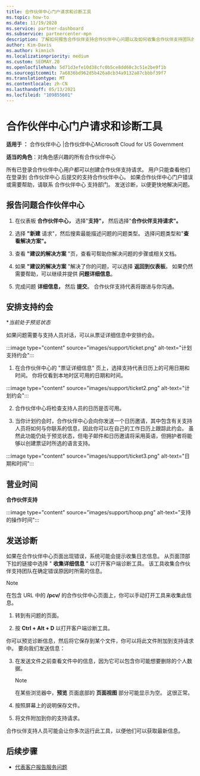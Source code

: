 ```yaml
---
title: 合作伙伴中心门户请求和诊断工具
ms.topic: how-to
ms.date: 11/19/2020
ms.service: partner-dashboard
ms.subservice: partnercenter-mpn
description: 了解如何报告合作伙伴支持合作伙伴中心问题以及如何收集合作伙伴支持团队的诊断信息。
author: Kim-Davis
ms.author: kimnich
ms.localizationpriority: medium
ms.custom: SEOMAY.20
ms.openlocfilehash: 5d71d3efe10d38cfc0b5ce8dd60c3c51e2be9f1b
ms.sourcegitcommit: 7a6836bd962d5b426a8cb34a9132a87cbbbf39f7
ms.translationtype: MT
ms.contentlocale: zh-CN
ms.lasthandoff: 05/13/2021
ms.locfileid: "109855601"
---
```

# <a name="partner-center-portal-requests-and-diagnostic-tool"></a>合作伙伴中心门户请求和诊断工具

**适用于 ：** 合作伙伴中心 |合作伙伴中心Microsoft Cloud for US Government

**适当的角色**：对角色感兴趣的所有合作伙伴中心

所有已登录合作伙伴中心用户都可以创建合作伙伴支持请求。 用户只能查看他们在登录到 合作伙伴中心 后提交的支持合作伙伴中心。
如果合作伙伴中心门户错误或需要帮助，请联系 合作伙伴中心 支持部门。 发送诊断，以便更快地解决问题。

## <a name="report-a-problem-with-the-partner-center"></a>报告问题合作伙伴中心

1. 在仪表板 **合作伙伴中心，** 选择"**支持"，** 然后选择"**合作伙伴支持请求"。**

2. 选择 **"新建** 请求"，然后搜索最能描述问题的问题类型。 选择问题类型和"**查看解决方案"。**

3. 查看 **"建议的解决方案** "页，查看可帮助你解决问题的步骤或相关文档。

4. 如果 **"建议的解决方案** "解决了你的问题，可以选择 **返回到仪表板**。 如果仍然需要帮助，可以继续并提供 **问题详细信息**。

5. 完成问题 **详细信息，** 然后 **提交**。 合作伙伴支持代表将跟进与你沟通。

## <a name="schedule-a-support-appointment"></a>安排支持约会 

**当前处于预览状态*

如果问题需要与支持人员对话，可以从票证详细信息中安排约会。

:::image type="content" source="images/support/ticket.png" alt-text="计划支持约会":::

1.  在合作伙伴中心的 "票证详细信息" 页上，选择支持代表日历上的可用日期和时间。 你将仅看到本地时区可用的日期和时间。

:::image type="content" source="images/support/ticket2.png" alt-text="计划约会":::

2. 合作伙伴中心将检查支持人员的日历是否可用。

1. 当你计划约会时，合作伙伴中心会向你发送一个日历邀请，其中包含有关支持人员将如何与你联系的信息，因此你可以在自己的工作日历上跟踪此约会。  虽然此功能仍处于预览状态，但电子邮件和日历邀请将采用英语，但拥护者将能够以创建票证时所选的语言支持。

:::image type="content" source="images/support/ticket3.png" alt-text="日期和时间":::

## <a name="hours-of-operation"></a>营业时间

**合作伙伴支持**

:::image type="content" source="images/support/hoop.png" alt-text="支持的操作时间":::

## <a name="send-diagnostics"></a>发送诊断

如果在合作伙伴中心页面出现错误，系统可能会提示收集日志信息。 从页面顶部下拉的链接中选择 " **收集详细信息** " 以打开客户端诊断工具。 该工具收集合作伙伴支持团队在确定错误原因时所需的信息。 

>[!NOTE]
>在包含 URL 中的 **/pcv/** 的合作伙伴中心页面上，你可以手动打开工具来收集此信息。

1. 转到有问题的页面。

2. 按 **Ctrl + Alt + D** 以打开客户端诊断工具。

你可以预览诊断信息，然后将它保存到某个文件，你可以将此文件附加到支持请求中。 要向我们发送信息：

3. 在发送文件之前查看文件中的信息，因为它可以包含你可能想要删除的个人数据。

    >[!NOTE]
    >在某些浏览器中，**预览** 页面底部的 **页面视图** 部分可能显示为空。 这很正常。

4. 按照屏幕上的说明保存文件。

5. 将文件附加到你的支持请求。

合作伙伴支持人员可能会让你多次运行此工具，以便他们可以获取最新信息。

## <a name="next-steps"></a>后续步骤

- [代表客户报告服务问题](report-problems-on-behalf-of-a-customer.md)
